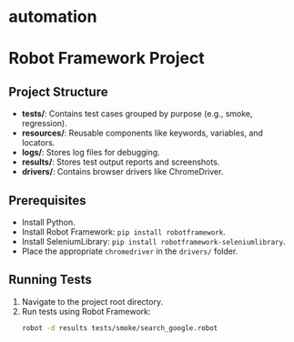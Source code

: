 # automation

# Robot Framework Project

## Project Structure
- **tests/**: Contains test cases grouped by purpose (e.g., smoke, regression).
- **resources/**: Reusable components like keywords, variables, and locators.
- **logs/**: Stores log files for debugging.
- **results/**: Stores test output reports and screenshots.
- **drivers/**: Contains browser drivers like ChromeDriver.

## Prerequisites
- Install Python.
- Install Robot Framework: `pip install robotframework`.
- Install SeleniumLibrary: `pip install robotframework-seleniumlibrary`.
- Place the appropriate `chromedriver` in the `drivers/` folder.

## Running Tests
1. Navigate to the project root directory.
2. Run tests using Robot Framework:
   ```bash
   robot -d results tests/smoke/search_google.robot
